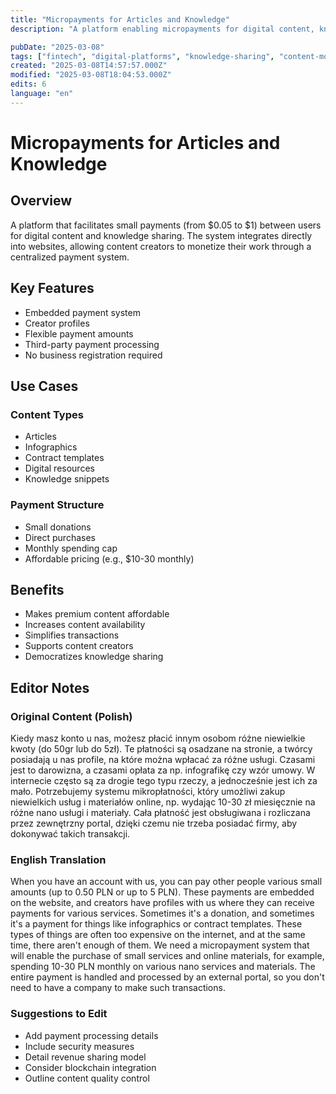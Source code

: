 ```yaml
---
title: "Micropayments for Articles and Knowledge"
description: "A platform enabling micropayments for digital content, knowledge sharing, and small online services"

pubDate: "2025-03-08"
tags: ["fintech", "digital-platforms", "knowledge-sharing", "content-monetization", "micropayments"]
created: "2025-03-08T14:57:57.000Z"
modified: "2025-03-08T18:04:53.000Z"
edits: 6
language: "en"
---
```


# Micropayments for Articles and Knowledge

## Overview
A platform that facilitates small payments (from $0.05 to $1) between users for digital content and knowledge sharing. The system integrates directly into websites, allowing content creators to monetize their work through a centralized payment system.

## Key Features
- Embedded payment system
- Creator profiles
- Flexible payment amounts
- Third-party payment processing
- No business registration required

## Use Cases
### Content Types
- Articles
- Infographics
- Contract templates
- Digital resources
- Knowledge snippets

### Payment Structure
- Small donations
- Direct purchases
- Monthly spending cap
- Affordable pricing (e.g., $10-30 monthly)

## Benefits
- Makes premium content affordable
- Increases content availability
- Simplifies transactions
- Supports content creators
- Democratizes knowledge sharing

## Editor Notes

### Original Content (Polish)
Kiedy masz konto u nas, możesz płacić innym osobom różne niewielkie kwoty (do 50gr lub do 5zł). Te płatności są osadzane na stronie, a twórcy posiadają u nas profile, na które można wpłacać za różne usługi. Czasami jest to darowizna, a czasami opłata za np. infografikę czy wzór umowy. W internecie często są za drogie tego typu rzeczy, a jednocześnie jest ich za mało. Potrzebujemy systemu mikropłatności, który umożliwi zakup niewielkich usług i materiałów online, np. wydając 10-30 zł miesięcznie na różne nano usługi i materiały. Cała płatność jest obsługiwana i rozliczana przez zewnętrzny portal, dzięki czemu nie trzeba posiadać firmy, aby dokonywać takich transakcji.

### English Translation
When you have an account with us, you can pay other people various small amounts (up to 0.50 PLN or up to 5 PLN). These payments are embedded on the website, and creators have profiles with us where they can receive payments for various services. Sometimes it's a donation, and sometimes it's a payment for things like infographics or contract templates. These types of things are often too expensive on the internet, and at the same time, there aren't enough of them. We need a micropayment system that will enable the purchase of small services and online materials, for example, spending 10-30 PLN monthly on various nano services and materials. The entire payment is handled and processed by an external portal, so you don't need to have a company to make such transactions.

### Suggestions to Edit
- Add payment processing details
- Include security measures
- Detail revenue sharing model
- Consider blockchain integration
- Outline content quality control